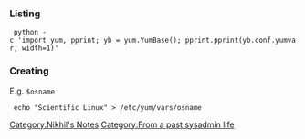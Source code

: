 ### Listing

` python -c 'import yum, pprint; yb = yum.YumBase(); pprint.pprint(yb.conf.yumvar, width=1)'`

### Creating

E.g. `$osname`

` echo "Scientific Linux" > /etc/yum/vars/osname`

[Category:Nikhil's Notes](Category:Nikhil's_Notes "wikilink")
[Category:From a past sysadmin
life](Category:From_a_past_sysadmin_life "wikilink")
